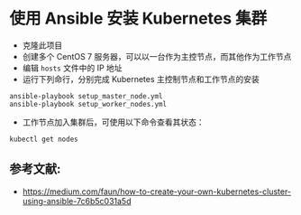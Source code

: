 # 使用 Ansible 安装 Kubernetes 集群

* 克隆此项目
* 创建多个 CentOS 7 服务器，可以以一台作为主控节点，而其他作为工作节点
* 编辑 `hosts` 文件中的 IP 地址
* 运行下列命行，分别完成 Kubernetes 主控制节点和工作节点的安装

```
ansible-playbook setup_master_node.yml
ansible-playbook setup_worker_nodes.yml
```

* 工作节点加入集群后，可使用以下命令查看其状态：
```
kubectl get nodes
```

## 参考文献:
* https://medium.com/faun/how-to-create-your-own-kubernetes-cluster-using-ansible-7c6b5c031a5d



